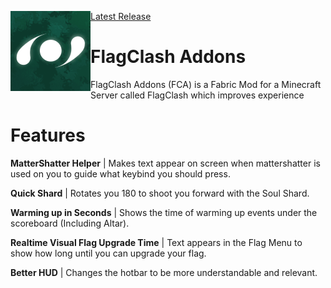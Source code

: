 [Latest Release](https://github.com/Vaapukkax/FlagClash-Addons/releases/latest)
<img align="left" src="src/main/resources/fca/assets/icon.png">
# FlagClash Addons
FlagClash Addons (FCA) is a Fabric Mod for a Minecraft Server called FlagClash which improves experience

# Features
**MatterShatter Helper** | Makes text appear on screen when mattershatter is used on you to guide what keybind you should press.

**Quick Shard** | Rotates you 180 to shoot you forward with the Soul Shard.

**Warming up in Seconds** | Shows the time of warming up events under the scoreboard (Including Altar).

**Realtime Visual Flag Upgrade Time** | Text appears in the Flag Menu to show how long until you can upgrade your flag.

**Better HUD** | Changes the hotbar to be more understandable and relevant.
